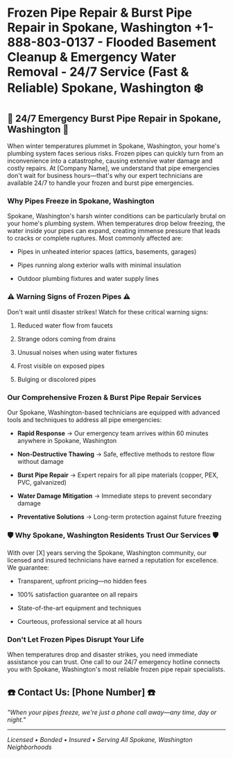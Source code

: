 # Frozen Pipe Repair & Burst Pipe Repair in Spokane, Washington +1-888-803-0137 - Flooded Basement Cleanup & Emergency Water Removal - 24/7 Service (Fast & Reliable) Spokane, Washington ❄️

## 🚨 24/7 Emergency Burst Pipe Repair in Spokane, Washington 🚨

When winter temperatures plummet in Spokane, Washington, your home's plumbing system faces serious risks. Frozen pipes can quickly turn from an inconvenience into a catastrophe, causing extensive water damage and costly repairs. At [Company Name], we understand that pipe emergencies don't wait for business hours—that's why our expert technicians are available 24/7 to handle your frozen and burst pipe emergencies.

### Why Pipes Freeze in Spokane, Washington

Spokane, Washington's harsh winter conditions can be particularly brutal on your home's plumbing system. When temperatures drop below freezing, the water inside your pipes can expand, creating immense pressure that leads to cracks or complete ruptures. Most commonly affected are:

* Pipes in unheated interior spaces (attics, basements, garages)
* Pipes running along exterior walls with minimal insulation
* Outdoor plumbing fixtures and water supply lines

### ⚠️ Warning Signs of Frozen Pipes ⚠️

Don't wait until disaster strikes! Watch for these critical warning signs:

1. Reduced water flow from faucets
2. Strange odors coming from drains
3. Unusual noises when using water fixtures
4. Frost visible on exposed pipes
5. Bulging or discolored pipes

### Our Comprehensive Frozen & Burst Pipe Repair Services

Our Spokane, Washington-based technicians are equipped with advanced tools and techniques to address all pipe emergencies:

* **Rapid Response** → Our emergency team arrives within 60 minutes anywhere in Spokane, Washington
* **Non-Destructive Thawing** → Safe, effective methods to restore flow without damage
* **Burst Pipe Repair** → Expert repairs for all pipe materials (copper, PEX, PVC, galvanized)
* **Water Damage Mitigation** → Immediate steps to prevent secondary damage
* **Preventative Solutions** → Long-term protection against future freezing

### 🛡️ Why Spokane, Washington Residents Trust Our Services 🛡️

With over [X] years serving the Spokane, Washington community, our licensed and insured technicians have earned a reputation for excellence. We guarantee:

* Transparent, upfront pricing—no hidden fees
* 100% satisfaction guarantee on all repairs
* State-of-the-art equipment and techniques
* Courteous, professional service at all hours

### Don't Let Frozen Pipes Disrupt Your Life

When temperatures drop and disaster strikes, you need immediate assistance you can trust. One call to our 24/7 emergency hotline connects you with Spokane, Washington's most reliable frozen pipe repair specialists.

## ☎️ Contact Us: [Phone Number] ☎️

*"When your pipes freeze, we're just a phone call away—any time, day or night."*

---

*Licensed • Bonded • Insured • Serving All Spokane, Washington Neighborhoods*